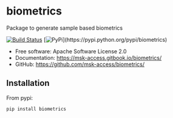 # biometrics

Package to generate sample based biometrics

[![Build Status](https://travis-ci.com/msk-access/biometrics.svg?branch=master)](https://travis-ci.com/msk-access/biometrics) [![PyPi](https://img.shields.io/pypi/v/biometrics.svg?)](https://pypi.python.org/pypi/biometrics)

* Free software: Apache Software License 2.0
* Documentation: https://msk-access.gitbook.io/biometrics/
* GitHub: https://github.com/msk-access/biometrics/

## Installation

From pypi:

`pip install biometrics`